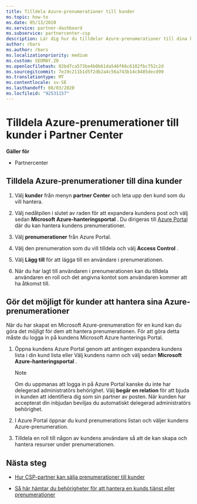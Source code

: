 ```yaml
---
title: Tilldela Azure-prenumerationer till kunder
ms.topic: how-to
ms.date: 05/13/2020
ms.service: partner-dashboard
ms.subservice: partnercenter-csp
description: Lär dig hur du tilldelar Azure-prenumerationer till dina kunder i Partner Center och hur du kan göra det möjligt för kunder att hantera sina egna prenumerationer.
author: rbars
ms.author: rbars
ms.localizationpriority: medium
ms.custom: SEOMAY.20
ms.openlocfilehash: 02bd7ca573be4b0b61da546f66c6102fbc752c2d
ms.sourcegitcommit: 7e19c211b1d5f2db2a4c56a743b14c8485decd99
ms.translationtype: MT
ms.contentlocale: sv-SE
ms.lasthandoff: 08/03/2020
ms.locfileid: "92531157"
---
```

# <a name="assigning-azure-subscriptions-to-customers-in-partner-center"></a>Tilldela Azure-prenumerationer till kunder i Partner Center

**Gäller för**

- Partnercenter

## <a name="assign-azure-subscriptions-to-your-customers"></a>Tilldela Azure-prenumerationer till dina kunder

1. Välj **kunder** från menyn **partner Center** och leta upp den kund som du vill hantera.

2. Välj nedåtpilen i slutet av raden för att expandera kundens post och välj sedan **Microsoft Azure-hanteringsportal** . Du dirigeras till [Azure Portal](https://portal.azure.com/) där du kan hantera kundens prenumerationer.

3. Välj **prenumerationer** från Azure Portal.

4. Välj den prenumeration som du vill tilldela och välj **Access Control** .

5. Välj **Lägg till** för att lägga till en användare i prenumerationen. 

6. När du har lagt till användaren i prenumerationen kan du tilldela användaren en roll och det angivna kontot som användaren kommer att ha åtkomst till.

## <a name="enable-customers-to-manage-their-azure-subscriptions"></a>Gör det möjligt för kunder att hantera sina Azure-prenumerationer

När du har skapat en Microsoft Azure-prenumeration för en kund kan du göra det möjligt för dem att hantera prenumerationen. För att göra detta måste du logga in på kundens Microsoft Azure hanterings Portal. 

1. Öppna kundens Azure Portal genom att antingen expandera kundens lista i din kund lista eller Välj kundens namn och välj sedan **Microsoft Azure-hanteringsportal** .

   > [!NOTE]  
   > Om du uppmanas att logga in på Azure Portal kanske du inte har delegerad administratörs behörighet. Välj **begär en relation** för att bjuda in kunden att identifiera dig som sin partner av posten. När kunden har accepterat din inbjudan beviljas du automatiskt delegerad administratörs behörighet.

2. I Azure Portal öppnar du kund prenumerations listan och väljer kundens Azure-prenumeration.

3. Tilldela en roll till någon av kundens användare så att de kan skapa och hantera resurser under prenumerationen.

## <a name="next-steps"></a>Nästa steg

- [Hur CSP-partner kan sälja prenumerationer till kunder](customer-subscriptions.md)

- [Så här hämtar du behörigheter för att hantera en kunds tjänst eller prenumerationer](customers-revoke-admin-privileges.md)
